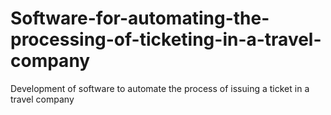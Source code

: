 # Software-for-automating-the-processing-of-ticketing-in-a-travel-company
Development of software to automate the process of issuing a ticket in a travel company

